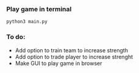 
### Play game in terminal

    python3 main.py



### To do:

- Add option to train team to increase strength
- Add option to trade player to increase strenght
- Make GUI to play game in browser
